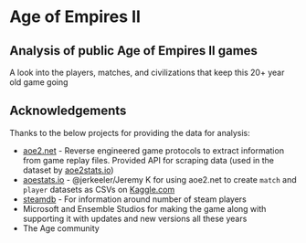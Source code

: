 # Age of Empires II

## Analysis of public Age of Empires II games
A look into the players, matches, and civilizations that keep this 20+ year old game going
## Acknowledgements
Thanks to the below projects for providing the data for analysis:
- [aoe2.net](aoe2.net#api) - Reverse engineered game protocols to extract information from game replay files. Provided API for scraping data (used in the dataset by [aoe2stats.io](aoe2stats.io))
- [aoestats.io](aoestats.io) - @jerkeeler/Jeremy K for using aoe2.net to create `match` and `player` datasets as CSVs on [Kaggle.com](https://www.kaggle.com/jerkeeler/aoestats-io-example/data)
- [steamdb](https://steamdb.info/app/813780/graphs/) - For information around number of steam players
- Microsoft and Ensemble Studios for making the game along with supporting it with updates and new versions all these years
- The Age community
